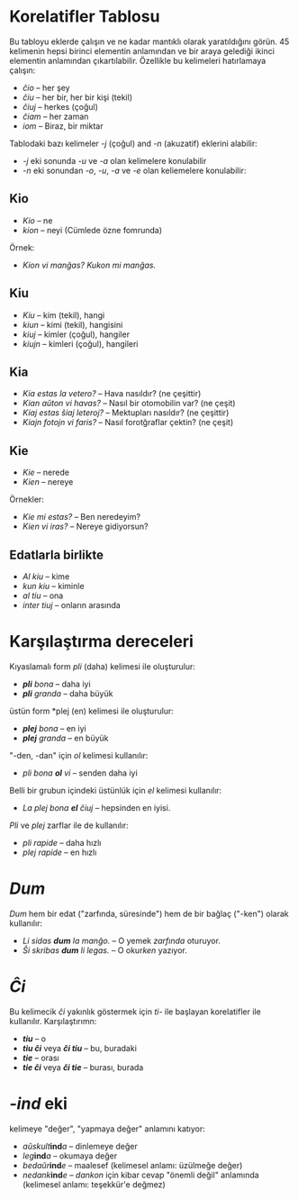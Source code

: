 # Korelatifler Tablosu

Bu tabloyu eklerde çalışın ve ne kadar mantıklı olarak yaratıldığını görün. 45 kelimenin hepsi birinci elementin anlamından ve bir araya gelediği ikinci elementin anlamından çıkartılabilir. Özellikle bu kelimeleri hatırlamaya çalışın:

- *ĉio*  – her şey
- *ĉiu*  – her bir, her bir kişi (tekil)
- *ĉiuj*  – herkes (çoğul)
- *ĉiam* – her zaman
- *iom* – Biraz, bir miktar

Tablodaki bazı kelimeler *-j* (çoğul) and *-n* (akuzatif) eklerini alabilir:

- *-j* eki sonunda *-u* ve *-a* olan kelimelere konulabilir
- *-n* eki sonundan *-o*, *-u*, *-a* ve *-e* olan keliemelere konulabilir:

## Kio 

- *Kio* – ne
- *kion* – neyi (Cümlede özne fomrunda)

Örnek: 

- *Kion vi manĝas? Kukon mi manĝas.*

## Kiu
- *Kiu* – kim (tekil), hangi
- *kiun* – kimi (tekil), hangisini 
- *kiuj* – kimler (çoğul), hangiler
- *kiujn* – kimleri (çoğul), hangileri

## Kia

- *Kia estas la vetero?* – Hava nasıldır? (ne çeşittir)
- *Kian aŭton vi havas?* – Nasıl bir otomobilin var? (ne çeşit)
- *Kiaj estas ŝiaj leteroj?* – Mektupları nasıldır? (ne çeşittir)
- *Kiajn fotojn vi faris?* – Nasıl forotğraflar çektin? (ne çeşit)

## Kie

- *Kie* – nerede
- *Kien* – nereye 

Örnekler:

- *Kie mi estas?* – Ben neredeyim?
- *Kien vi iras?* – Nereye gidiyorsun?

## Edatlarla birlikte

- *Al kiu* – kime
- *kun kiu* – kiminle
- *al tiu* – ona
- *inter tiuj* – onların arasında

# Karşılaştırma dereceleri

Kıyaslamalı form *pli* (daha) kelimesi ile oluşturulur:

- *__pli__ bona* – daha iyi
- *__pli__ granda* – daha büyük

üstün form *plej (en) kelimesi ile oluşturulur:

- *__plej__ bona* – en iyi
- *__plej__ granda* – en büyük

"-den, -dan" için *ol* kelimesi kullanılır:

- *pli bona __ol__ vi* – senden daha iyi

Belli bir grubun içindeki üstünlük için *el* kelimesi kullanılır: 

- *La plej bona __el__ ĉiuj* – hepsinden en iyisi.

*Pli* ve *plej* zarflar ile de kullanılır:

- *pli rapide* – daha hızlı
- *plej rapide* – en hızlı

# *Dum* 

*Dum* hem bir edat ("zarfında, süresinde") hem de bir bağlaç ("-ken") olarak kullanılır:

- *Li sidas __dum__ la manĝo.* – O yemek *zarfında* oturuyor.
- *Ŝi skribas __dum__ li legas.* – O okur*ken* yazıyor.

# *Ĉi*

Bu kelimecik *ĉi* yakınlık göstermek için *ti-* ile başlayan korelatifler ile kullanılır. Karşılaştırımn:

- *__tiu__* – o 
- *__tiu ĉi__* veya *__ĉi tiu__* – bu, buradaki
- *__tie__* – orası
- *__tie ĉi__* veya *__ĉi tie__* – burası, burada

# *-ind* eki

kelimeye "değer", "yapmaya değer" anlamını katıyor:

- *aŭskult*__ind__*a* – dinlemeye değer
- *leg*__ind__*a* – okumaya değer
- *bedaŭr*__ind__*e* – maalesef (kelimesel anlamı: üzülmeğe değer)
- *nedank*__ind__*e* – *dankon* için kibar cevap "önemli değil" anlamında (kelimesel anlamı: teşekkür'e değmez)

 
